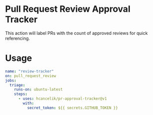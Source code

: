 # Pull Request Review Approval Tracker

This action will label PRs with the count of approved reviews for quick referencing.

# Usage

```yaml
name: "review-tracker"
on: pull_request_review
jobs:
  triage:
    runs-on: ubuntu-latest
    steps:
      - uses: hcancelik/pr-approval-tracker@v1
        with:
          secret_token: ${{ secrets.GITHUB_TOKEN }}
```
